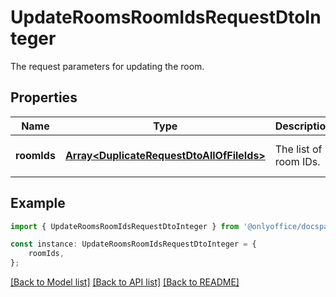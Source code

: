 # UpdateRoomsRoomIdsRequestDtoInteger

The request parameters for updating the room.

## Properties

Name | Type | Description | Notes
------------ | ------------- | ------------- | -------------
**roomIds** | [**Array&lt;DuplicateRequestDtoAllOfFileIds&gt;**](DuplicateRequestDtoAllOfFileIds.md) | The list of room IDs. | [optional] [default to undefined]

## Example

```typescript
import { UpdateRoomsRoomIdsRequestDtoInteger } from '@onlyoffice/docspace-api-sdk';

const instance: UpdateRoomsRoomIdsRequestDtoInteger = {
    roomIds,
};
```

[[Back to Model list]](../README.md#documentation-for-models) [[Back to API list]](../README.md#documentation-for-api-endpoints) [[Back to README]](../README.md)

